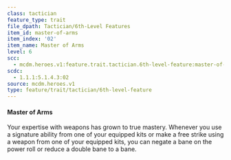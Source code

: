 ```yaml
---
class: tactician
feature_type: trait
file_dpath: Tactician/6th-Level Features
item_id: master-of-arms
item_index: '02'
item_name: Master of Arms
level: 6
scc:
  - mcdm.heroes.v1:feature.trait.tactician.6th-level-feature:master-of-arms
scdc:
  - 1.1.1:5.1.4.3:02
source: mcdm.heroes.v1
type: feature/trait/tactician/6th-level-feature
---
```


#### Master of Arms

Your expertise with weapons has grown to true mastery. Whenever you use a signature ability from one of your equipped kits or make a free strike using a weapon from one of your equipped kits, you can negate a bane on the power roll or reduce a double bane to a bane.
